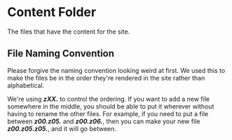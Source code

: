 # Content Folder

The files that have the content for the site.

## File Naming Convention

Please forgive the naming convention looking weird at first.
We used this to make the files be in the order they're rendered
in the site rather than alphabetical.

We're using **_zXX._** to control the ordering.
If you want to add a new
file somewhere in the middle, you should be able to
put it wherever without having to rename the other files.
For example, if you need to put a file between
**_z00.z05._** and **_z00.z06._**, then you can
make your new file **_z00.z05.z05._**, and it will
go between.
